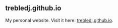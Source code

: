 ## trebledj.github.io

My personal website. Visit it here: [trebledj.github.io](https://trebledj.github.io).

<!--
To test:

```
bundle exec jekyll serve --livereload 
```

-->